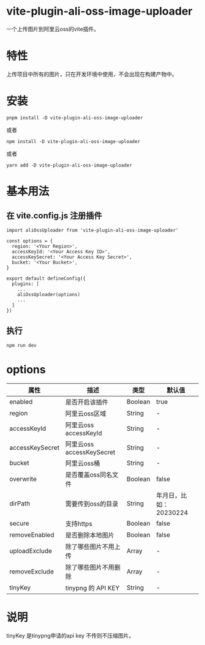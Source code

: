 # vite-plugin-ali-oss-image-uploader

一个上传图片到阿里云oss的vite插件。

# 特性

上传项目中所有的图片，只在开发环境中使用，不会出现在构建产物中。

# 安装

```
pnpm install -D vite-plugin-ali-oss-image-uploader
```

或者
```
npm install -D vite-plugin-ali-oss-image-uploader
```
或者
```
yarn add -D vite-plugin-ali-oss-image-uploader
```

# 基本用法

## 在 vite.config.js 注册插件

```
import aliOssUploader from 'vite-plugin-ali-oss-image-uploader'

const options = {
  region: '<Your Region>',
  accessKeyId: '<Your Access Key ID>',
  accessKeySecret: '<Your Access Key Secret>',
  bucket: '<Your Bucket>',
}

export default defineConfig({
  plugins: [
    ...
    aliOssUploader(options)
    ...
  ]
})
```

## 执行
```
npm run dev
```

# options

| 属性            | 描述                      | 类型     | 默认值   |
| -----------     | --------------          | -------- | -------- |
| enabled         | 是否开启该插件            | Boolean    | true   |
| region          | 阿里云oss区域             | String    | -       |
| accessKeyId     | 阿里云oss accessKeyId     | String    | -       |
| accessKeySecret | 阿里云oss accessKeySecret | String   | -  |
| bucket          | 阿里云oss桶               | String   | -        |
| overwrite       | 是否覆盖oss同名文件         | Boolean    | false  |
| dirPath         | 需要传到oss的目录           | String    | 年月日，比如：20230224  |
| secure          | 支持https                 | Boolean    | false  |
| removeEnabled   | 是否删除本地图片            | Boolean    | false  |
| uploadExclude   | 除了哪些图片不用上传        | Array    | -        |
| removeExclude   | 除了哪些图片不用删除        | Array    | -        |
| tinyKey         | tinypng 的 API KEY         | String    | -       |

# 说明

tinyKey 是tinypng申请的api key 不传则不压缩图片。